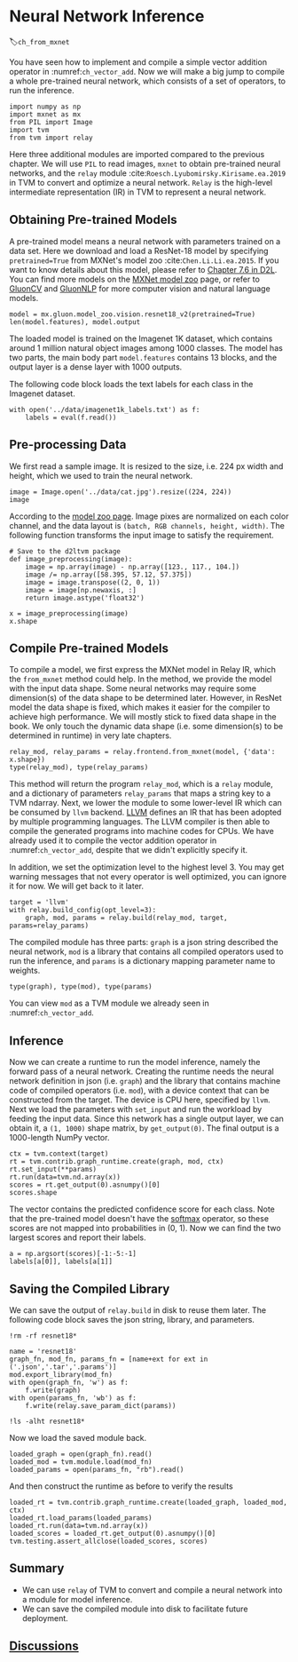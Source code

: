 # Neural Network Inference
:label:`ch_from_mxnet`

You have seen how to implement and compile a simple vector addition operator in :numref:`ch_vector_add`. Now we will make a big jump to compile a whole pre-trained neural network, which consists of a set of operators, to run the inference.

```{.python .input  n=1}
import numpy as np
import mxnet as mx
from PIL import Image
import tvm
from tvm import relay
```

Here three additional modules are imported compared to the previous chapter. We will use `PIL` to read images, `mxnet` to obtain pre-trained neural networks, and the `relay` module :cite:`Roesch.Lyubomirsky.Kirisame.ea.2019` in TVM to convert and optimize a neural network.
`Relay` is the high-level intermediate representation (IR) in TVM to represent a neural network.

## Obtaining Pre-trained Models

A pre-trained model means a neural network with parameters trained on a data set. Here we download and load a ResNet-18 model by specifying `pretrained=True` from MXNet's model zoo :cite:`Chen.Li.Li.ea.2015`. If you want to know details about this model, please refer to [Chapter 7.6 in D2L](http://d2l.ai/chapter_convolutional-modern/resnet.html). You can find more models on the [MXNet model zoo](https://mxnet.apache.org/api/python/docs/api/gluon/model_zoo/index.html) page, or refer to [GluonCV](https://gluon-cv.mxnet.io/model_zoo/index.html) and [GluonNLP](http://gluon-nlp.mxnet.io/model_zoo/index.html) for more computer vision and natural language models.

```{.python .input  n=2}
model = mx.gluon.model_zoo.vision.resnet18_v2(pretrained=True)
len(model.features), model.output
```

The loaded model is trained on the Imagenet 1K dataset, which contains around 1 million natural object images among 1000 classes. The model has two parts, the main body part `model.features` contains 13 blocks, and the output layer is a dense layer with 1000 outputs.

The following code block loads the text labels for each class in the Imagenet dataset.

```{.python .input  n=3}
with open('../data/imagenet1k_labels.txt') as f:
    labels = eval(f.read())
```

## Pre-processing Data

We first read a sample image. It is resized to the size, i.e. 224 px width and height, which we used to train the neural network.

```{.python .input  n=4}
image = Image.open('../data/cat.jpg').resize((224, 224))
image
```

According to the [model zoo page](https://mxnet.apache.org/api/python/docs/api/gluon/model_zoo/index.html). Image pixes are normalized on each color channel, and the data layout is `(batch, RGB channels, height, width)`. The following function transforms the input image to satisfy the requirement.

```{.python .input  n=5}
# Save to the d2ltvm package
def image_preprocessing(image):
    image = np.array(image) - np.array([123., 117., 104.])
    image /= np.array([58.395, 57.12, 57.375])
    image = image.transpose((2, 0, 1))
    image = image[np.newaxis, :]
    return image.astype('float32')

x = image_preprocessing(image)
x.shape
```

## Compile Pre-trained Models

To compile a model, we first express the MXNet model in Relay IR, which the `from_mxnet` method could help.
In the method, we provide the model with the input data shape. Some neural networks may require some dimension(s) of the data shape to be determined later.
However, in ResNet model the data shape is fixed, which makes it easier for the compiler to achieve high performance.
We will mostly stick to fixed data shape in the book. We only touch the dynamic data shape (i.e. some dimension(s) to be determined in runtime) in very late chapters.

```{.python .input  n=6}
relay_mod, relay_params = relay.frontend.from_mxnet(model, {'data': x.shape})
type(relay_mod), type(relay_params)
```

This method will return the program `relay_mod`, which is a `relay` module, and a dictionary of parameters `relay_params` that maps a string key to a TVM ndarray. Next, we lower the module to some lower-level IR which can be consumed by `llvm` backend. [LLVM](https://en.wikipedia.org/wiki/LLVM) defines an IR that has been adopted by multiple programming languages. The LLVM compiler is then able to compile the generated programs into machine codes for CPUs. We have already used it to compile the vector addition operator in :numref:`ch_vector_add`, despite that we didn't explicitly specify it.

In addition, we set the optimization level to the highest level 3. You may get warning messages that not every operator is well optimized, you can ignore it for now. We will get back to it later.

```{.python .input  n=7}
target = 'llvm'
with relay.build_config(opt_level=3):
    graph, mod, params = relay.build(relay_mod, target, params=relay_params)
```

The compiled module has three parts: `graph` is a json string described the neural network, `mod` is a library that contains all compiled operators used to run the inference, and `params` is a dictionary mapping parameter name to weights.

```{.python .input  n=8}
type(graph), type(mod), type(params)
```

You can view `mod` as a TVM module we already seen in :numref:`ch_vector_add`.

## Inference

Now we can create a runtime to run the model inference, namely the forward pass of a neural network. Creating the runtime needs the neural network definition in json (i.e. `graph`) and the library that contains machine code of compiled operators (i.e. `mod`), with a device context that can be constructed from the target. The device is CPU here, specified by `llvm`. Next we load the parameters with `set_input` and run the workload by feeding the input data. Since this network has a single output layer, we can obtain it, a `(1, 1000)` shape matrix, by `get_output(0)`. The final output is a 1000-length NumPy vector.

```{.python .input  n=9}
ctx = tvm.context(target)
rt = tvm.contrib.graph_runtime.create(graph, mod, ctx)
rt.set_input(**params)
rt.run(data=tvm.nd.array(x))
scores = rt.get_output(0).asnumpy()[0]
scores.shape
```

The vector contains the predicted confidence score for each class. Note that the pre-trained model doesn't have the [softmax](https://en.wikipedia.org/wiki/Softmax_function) operator, so these scores are not mapped into probabilities in (0, 1). Now we can find the two largest scores and report their labels.

```{.python .input  n=10}
a = np.argsort(scores)[-1:-5:-1]
labels[a[0]], labels[a[1]]
```

## Saving the Compiled Library

We can save the output of `relay.build` in disk to reuse them later. The following code block saves the json string, library, and parameters.

```{.python .input  n=11}
!rm -rf resnet18*

name = 'resnet18'
graph_fn, mod_fn, params_fn = [name+ext for ext in ('.json','.tar','.params')]
mod.export_library(mod_fn)
with open(graph_fn, 'w') as f:
    f.write(graph)
with open(params_fn, 'wb') as f:
    f.write(relay.save_param_dict(params))

!ls -alht resnet18*
```

Now we load the saved module back.

```{.python .input  n=12}
loaded_graph = open(graph_fn).read()
loaded_mod = tvm.module.load(mod_fn)
loaded_params = open(params_fn, "rb").read()
```

And then construct the runtime as before to verify the results

```{.python .input  n=13}
loaded_rt = tvm.contrib.graph_runtime.create(loaded_graph, loaded_mod, ctx)
loaded_rt.load_params(loaded_params)
loaded_rt.run(data=tvm.nd.array(x))
loaded_scores = loaded_rt.get_output(0).asnumpy()[0]
tvm.testing.assert_allclose(loaded_scores, scores)
```

## Summary

- We can use `relay` of TVM to convert and compile a neural network into a module for model inference.
- We can save the compiled module into disk to facilitate future deployment.

## [Discussions](https://discuss.tvm.ai/t/getting-started-neural-network-inference/4708)
